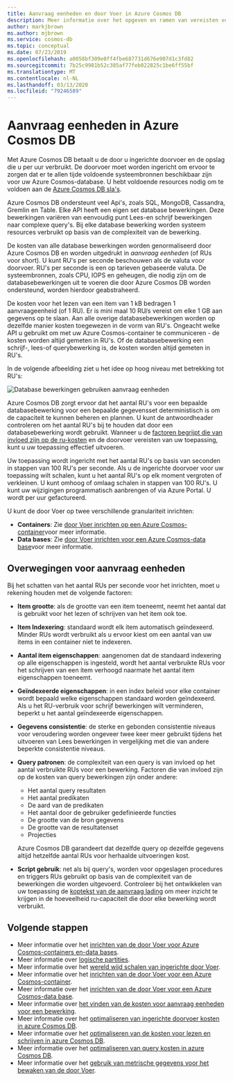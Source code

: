```yaml
---
title: Aanvraag eenheden en door Voer in Azure Cosmos DB
description: Meer informatie over het opgeven en ramen van vereisten voor aanvraag eenheden in Azure Cosmos DB
author: markjbrown
ms.author: mjbrown
ms.service: cosmos-db
ms.topic: conceptual
ms.date: 07/23/2019
ms.openlocfilehash: a0058bf309e0ff4fbe687731d676e907d1c3fd82
ms.sourcegitcommit: 7b25c9981b52c385af77feb022825c1be6ff55bf
ms.translationtype: MT
ms.contentlocale: nl-NL
ms.lasthandoff: 03/13/2020
ms.locfileid: "79246589"
---
```

# <a name="request-units-in-azure-cosmos-db"></a>Aanvraag eenheden in Azure Cosmos DB

Met Azure Cosmos DB betaalt u de door u ingerichte doorvoer en de opslag die u per uur verbruikt. De doorvoer moet worden ingericht om ervoor te zorgen dat er te allen tijde voldoende systeembronnen beschikbaar zijn voor uw Azure Cosmos-database. U hebt voldoende resources nodig om te voldoen aan de [Azure Cosmos DB sla's](https://azure.microsoft.com/support/legal/sla/cosmos-db/v1_2/).

Azure Cosmos DB ondersteunt veel Api's, zoals SQL, MongoDB, Cassandra, Gremlin en Table. Elke API heeft een eigen set database bewerkingen. Deze bewerkingen variëren van eenvoudig punt Lees-en schrijf bewerkingen naar complexe query's. Bij elke database bewerking worden systeem resources verbruikt op basis van de complexiteit van de bewerking. 

De kosten van alle database bewerkingen worden genormaliseerd door Azure Cosmos DB en worden uitgedrukt in *aanvraag eenheden* (of RUs voor short). U kunt RU's per seconde beschouwen als de valuta voor doorvoer. RU's per seconde is een op tarieven gebaseerde valuta. De systeembronnen, zoals CPU, IOPS en geheugen, die nodig zijn om de databasebewerkingen uit te voeren die door Azure Cosmos DB worden ondersteund, worden hierdoor geabstraheerd. 

De kosten voor het lezen van een item van 1 kB bedragen 1 aanvraageenheid (of 1 RU). Er is mini maal 10 RU/s vereist om elke 1 GB aan gegevens op te slaan. Aan alle overige databasebewerkingen worden op dezelfde manier kosten toegewezen in de vorm van RU's. Ongeacht welke API u gebruikt om met uw Azure Cosmos-container te communiceren - de kosten worden altijd gemeten in RU's. Of de databasebewerking een schrijf-, lees-of querybewerking is, de kosten worden altijd gemeten in RU's.

In de volgende afbeelding ziet u het idee op hoog niveau met betrekking tot RU's:

![Database bewerkingen gebruiken aanvraag eenheden](./media/request-units/request-units.png)

Azure Cosmos DB zorgt ervoor dat het aantal RU's voor een bepaalde databasebewerking voor een bepaalde gegevensset deterministisch is om de capaciteit te kunnen beheren en plannen. U kunt de antwoordheader controleren om het aantal RU's bij te houden dat door een databasebewerking wordt gebruikt. Wanneer u de [factoren begrijpt die van invloed zijn op de ru-kosten](request-units.md#request-unit-considerations) en de doorvoer vereisten van uw toepassing, kunt u uw toepassing effectief uitvoeren.

Uw toepassing wordt ingericht met het aantal RU's op basis van seconden in stappen van 100 RU's per seconde. Als u de ingerichte doorvoer voor uw toepassing wilt schalen, kunt u het aantal RU's op elk moment vergroten of verkleinen. U kunt omhoog of omlaag schalen in stappen van 100 RU's. U kunt uw wijzigingen programmatisch aanbrengen of via Azure Portal. U wordt per uur gefactureerd.

U kunt de door Voer op twee verschillende granulariteit inrichten: 

* **Containers**: Zie [door Voer inrichten op een Azure Cosmos-container](how-to-provision-container-throughput.md)voor meer informatie.
* **Data bases**: Zie [door Voer inrichten voor een Azure Cosmos-data base](how-to-provision-database-throughput.md)voor meer informatie.

## <a name="request-unit-considerations"></a>Overwegingen voor aanvraag eenheden

Bij het schatten van het aantal RUs per seconde voor het inrichten, moet u rekening houden met de volgende factoren:

* **Item grootte**: als de grootte van een item toeneemt, neemt het aantal dat is gebruikt voor het lezen of schrijven van het item ook toe.

* **Item Indexering**: standaard wordt elk item automatisch geïndexeerd. Minder RUs wordt verbruikt als u ervoor kiest om een aantal van uw items in een container niet te indexeren.

* **Aantal item eigenschappen**: aangenomen dat de standaard indexering op alle eigenschappen is ingesteld, wordt het aantal verbruikte RUs voor het schrijven van een item verhoogd naarmate het aantal item eigenschappen toeneemt.

* **Geïndexeerde eigenschappen**: in een index beleid voor elke container wordt bepaald welke eigenschappen standaard worden geïndexeerd. Als u het RU-verbruik voor schrijf bewerkingen wilt verminderen, beperkt u het aantal geïndexeerde eigenschappen.

* **Gegevens consistentie**: de sterke en gebonden consistentie niveaus voor veroudering worden ongeveer twee keer meer gebruikt tijdens het uitvoeren van Lees bewerkingen in vergelijking met die van andere beperkte consistentie niveaus.

* **Query patronen**: de complexiteit van een query is van invloed op het aantal verbruikte RUs voor een bewerking. Factoren die van invloed zijn op de kosten van query bewerkingen zijn onder andere: 
    
    - Het aantal query resultaten
    - Het aantal predikaten
    - De aard van de predikaten
    - Het aantal door de gebruiker gedefinieerde functies
    - De grootte van de bron gegevens
    - De grootte van de resultatenset
    - Projecties

  Azure Cosmos DB garandeert dat dezelfde query op dezelfde gegevens altijd hetzelfde aantal RUs voor herhaalde uitvoeringen kost.

* **Script gebruik**: net als bij query's, worden voor opgeslagen procedures en triggers RUs gebruikt op basis van de complexiteit van de bewerkingen die worden uitgevoerd. Controleer bij het ontwikkelen van uw toepassing de [koptekst van de aanvraag lading](optimize-cost-queries.md#evaluate-request-unit-charge-for-a-query) om meer inzicht te krijgen in de hoeveelheid ru-capaciteit die door elke bewerking wordt verbruikt.

## <a name="next-steps"></a>Volgende stappen

* Meer informatie over het [inrichten van de door Voer voor Azure Cosmos-containers en-data bases](set-throughput.md).
* Meer informatie over [logische partities](partition-data.md).
* Meer informatie over het [wereld wijd schalen van ingerichte door Voer](scaling-throughput.md).
* Meer informatie over het [inrichten van de door Voer voor een Azure Cosmos-container](how-to-provision-container-throughput.md).
* Meer informatie over het [inrichten van de door Voer voor een Azure Cosmos-data base](how-to-provision-database-throughput.md).
* Meer informatie over [het vinden van de kosten voor aanvraag eenheden voor een bewerking](find-request-unit-charge.md).
* Meer informatie over het [optimaliseren van ingerichte doorvoer kosten in azure Cosmos DB](optimize-cost-throughput.md).
* Meer informatie over het [optimaliseren van de kosten voor lezen en schrijven in azure Cosmos DB](optimize-cost-reads-writes.md).
* Meer informatie over het [optimaliseren van query kosten in azure Cosmos DB](optimize-cost-queries.md).
* Meer informatie over het [gebruik van metrische gegevens voor het bewaken van de door Voer](use-metrics.md).
